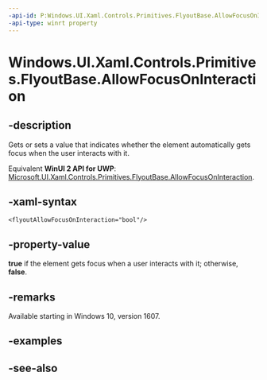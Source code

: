```yaml
---
-api-id: P:Windows.UI.Xaml.Controls.Primitives.FlyoutBase.AllowFocusOnInteraction
-api-type: winrt property
---
```


<!-- Property syntax
public bool AllowFocusOnInteraction { get;  set; }
-->

# Windows.UI.Xaml.Controls.Primitives.FlyoutBase.AllowFocusOnInteraction

## -description
Gets or sets a value that indicates whether the element automatically gets focus when the user interacts with it.

Equivalent **WinUI 2 API for UWP**: [Microsoft.UI.Xaml.Controls.Primitives.FlyoutBase.AllowFocusOnInteraction](/windows/winui/api/microsoft.ui.xaml.controls.primitives.flyoutbase.allowfocusoninteraction).

## -xaml-syntax
```xaml
<flyoutAllowFocusOnInteraction="bool"/>
```


## -property-value
**true** if the element gets focus when a user interacts with it; otherwise, **false**.

## -remarks
Available starting in Windows 10, version 1607.

## -examples

## -see-also
